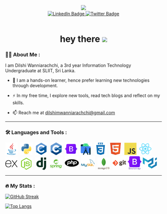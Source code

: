 <div id="header" align="center">

  <img src="https://media.giphy.com/media/paTz7UZbPfTZFRYnnB/giphy.gif" width="200"/>
  
  <div id="badges">
  <a href="https://www.linkedin.com/in/dilshi-wanniarachchi-463664246/">
    <img src="https://img.shields.io/badge/LinkedIn-darkblue?style=for-the-badge&logo=linkedin&logoColor=white" alt="LinkedIn Badge"/>
  </a>
  <a href="#">
    <img src="https://img.shields.io/badge/Twitter-blue?style=for-the-badge&logo=twitter&logoColor=white" alt="Twitter Badge"/>
  </a>
  </div>
  
  <img src="https://komarev.com/ghpvc/?username=DilshiWanniarachchi&style=flat-square&color=blue" alt=""/>
  
  <h1> hey there <img src="https://media.giphy.com/media/hvRJCLFzcasrR4ia7z/giphy.gif" width="30px"/> </h1>

</div>

### :woman_technologist: About Me : 
I am Dilshi Wanniarachchi, a 3rd year Information Technology Undergraduate at SLIIT, Sri Lanka.
- :telescope: I am a hands-on learner, hence prefer learning new technologies through development.

- :zap: In my free time, I explore new tools, read tech blogs and reflect on my skills.

- :mailbox: Reach me at dilshimwanniarachchi@gmail.com

---

### :hammer_and_wrench: Languages and Tools :
<div>
  <img src="https://github.com/devicons/devicon/blob/master/icons/java/java-original.svg" title="Java" alt="Java" width="40" height="40"/>&nbsp;
  <img src="https://github.com/devicons/devicon/blob/master/icons/python/python-original.svg" title="Python" alt="Python" width="40" height="40"/>&nbsp;
  <img src="https://github.com/devicons/devicon/blob/master/icons/c/c-original.svg" title="C" alt="C" width="40" height="40"/>&nbsp;
  <img src="https://github.com/devicons/devicon/blob/master/icons/cplusplus/cplusplus-original.svg" title="Cpp" alt="Cpp" width="40" height="40"/>&nbsp;
  <img src="https://github.com/devicons/devicon/blob/master/icons/bootstrap/bootstrap-original.svg" title="Bootstrap" alt="Bootstrap" width="40" height="40"/>&nbsp;
  <img src="https://github.com/devicons/devicon/blob/master/icons/androidstudio/androidstudio-original.svg" title="AndroidStudio" alt="AndroidStudio" width="40" height="40"/>&nbsp;
  <img src="https://github.com/devicons/devicon/blob/master/icons/css3/css3-plain-wordmark.svg"  title="CSS3" alt="CSS" width="40" height="40"/>&nbsp;
  <img src="https://github.com/devicons/devicon/blob/master/icons/html5/html5-original.svg" title="HTML5" alt="HTML" width="40" height="40"/>&nbsp;
  <img src="https://github.com/devicons/devicon/blob/master/icons/javascript/javascript-original.svg" title="JavaScript" alt="JavaScript" width="40" height="40"/>&nbsp;
  <img src="https://github.com/devicons/devicon/blob/master/icons/react/react-original.svg" title="React" alt="React" width="40" height="40"/>&nbsp;
  <img src="https://github.com/devicons/devicon/blob/master/icons/express/express-original.svg" title="Express" alt="Express" width="40" height="40"/>&nbsp;
  <img src="https://github.com/devicons/devicon/blob/master/icons/nodejs/nodejs-original.svg" title="Nodejs" alt="Nodejs" width="40" height="40"/>&nbsp;
  <img src="https://github.com/devicons/devicon/blob/master/icons/django/django-plain.svg" title="Django" alt="Django" width="40" height="40"/>&nbsp;
  <img src="https://github.com/devicons/devicon/blob/master/icons/spring/spring-original-wordmark.svg" title="Spring" alt="Spring" width="40" height="40"/>&nbsp;
  <img src="https://github.com/devicons/devicon/blob/master/icons/php/php-plain.svg" title="PHP"  alt="PHP" width="45" height="45"/>&nbsp;
  <img src="https://github.com/devicons/devicon/blob/master/icons/mysql/mysql-original-wordmark.svg" title="MySQL"  alt="MySQL" width="45" height="45"/>&nbsp;
  <img src="https://github.com/devicons/devicon/blob/master/icons/mongodb/mongodb-original-wordmark.svg" title="MongoDB" alt="MongoDB" width="40" height="40"/>&nbsp;
  <img src="https://github.com/devicons/devicon/blob/master/icons/git/git-original-wordmark.svg" title="Git" **alt="Git" width="45" height="45"/>
  <img src="https://github.com/devicons/devicon/blob/master/icons/bootstrap/bootstrap-original-wordmark.svg" title="Bootstrap" alt="Bootstrap" width="45" height="45"/>
  <img src="https://github.com/devicons/devicon/blob/master/icons/materialui/materialui-original.svg" title="MaterialUI" alt="MaterialUI" width="45" height="45"/>&nbsp
</div>

---

### :fire: My Stats :

[![GitHub Streak](http://github-readme-streak-stats.herokuapp.com?user=DilshiWanniarachchi&theme=dark&background=000000)](https://git.io/streak-stats)

[![Top Langs](https://github-readme-stats.vercel.app/api/top-langs/?username=DilshiWanniarachchi&layout=compact&theme=vision-friendly-dark)](https://github.com/anuraghazra/github-readme-stats)

